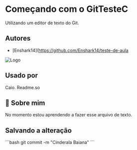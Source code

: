 # Começando com o GitTesteC

Utilizando um editor de texto do Git.

## Autores

- [Enshark14](https://github.com/Enshark14/teste-de-aula

![Logo](https://th.bing.com/th/id/OIP.TRTga9xWDPj9jqeGI16mhwHaEI?rs=1&pid=ImgDetMain)

## Usado por

Caio. Readme.so

## 🚀 Sobre mim
No momento estou aprendendo a fazer esse arquivo de texto.

## Salvando a alteração

´´´bash
 git commit -m "Cinderala Baiana"
´´´ 

